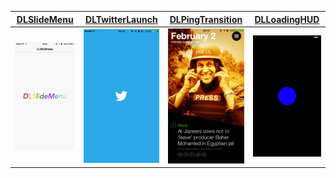 

[DLSlideMenu](https://github.com/Liqiankun/DLAnimations/edit/master/README.md)|[DLTwitterLaunch](https://github.com/Liqiankun/DLAnimations/edit/master/README.md)|[DLPingTransition](https://github.com/Liqiankun/DLAnimations/edit/master/README.md)|[DLLoadingHUD](https://github.com/Liqiankun/DLAnimations/edit/master/README.md) 
------------ | ------------- | ------------| ------------
![](https://github.com/Liqiankun/DLAnimations/raw/master/GIFS/DLSlideMenu.gif)|![](https://github.com/Liqiankun/DLAnimations/raw/master/GIFS/DLTwitterLaunch.gif)|![](https://github.com/Liqiankun/DLAnimations/raw/master/GIFS/DLPingTransition.gif)|![](https://github.com/Liqiankun/DLAnimations/raw/master/GIFS/DLLoadingHUD.gif)
